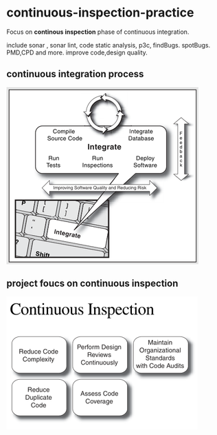 # continuous-inspection-practice

Focus on **continous inspection** phase of continuous integration.

include sonar , sonar lint, code static analysis, p3c,   findBugs. spotBugs. PMD,CPD and more.  improve code,design quality.



## continuous integration  process

![](/book/CI-Process.png)





## project foucs on continuous inspection

![](/book/CI-Process-CI.png)
